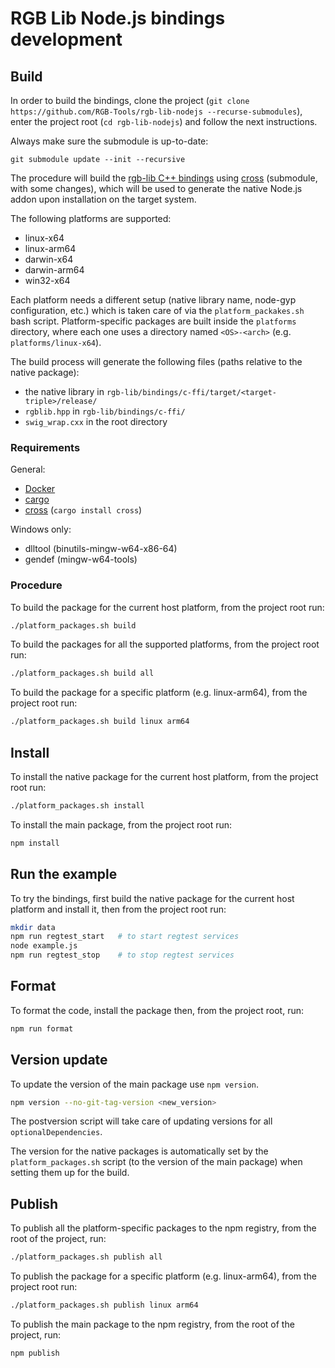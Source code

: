 # RGB Lib Node.js bindings development

## Build

In order to build the bindings, clone the project (`git clone
https://github.com/RGB-Tools/rgb-lib-nodejs --recurse-submodules`), enter the
project root (`cd rgb-lib-nodejs`) and follow the next instructions.

Always make sure the submodule is up-to-date:

```shell
git submodule update --init --recursive
```

The procedure will build the [rgb-lib C++ bindings] using [cross] (submodule,
with some changes), which will be used to generate the native Node.js addon
upon installation on the target system.

The following platforms are supported:

- linux-x64
- linux-arm64
- darwin-x64
- darwin-arm64
- win32-x64

Each platform needs a different setup (native library name, node-gyp
configuration, etc.) which is taken care of via the `platform_packakes.sh` bash
script. Platform-specific packages are built inside the `platforms` directory,
where each one uses a directory named `<OS>-<arch>` (e.g.
`platforms/linux-x64`).

The build process will generate the following files (paths relative to the
native package):

- the native library in `rgb-lib/bindings/c-ffi/target/<target-triple>/release/`
- `rgblib.hpp` in `rgb-lib/bindings/c-ffi/`
- `swig_wrap.cxx` in the root directory

### Requirements

General:

- [Docker]
- [cargo]
- [cross] (`cargo install cross`)

Windows only:

- dlltool (binutils-mingw-w64-x86-64)
- gendef (mingw-w64-tools)

### Procedure

To build the package for the current host platform, from the project root run:

```sh
./platform_packages.sh build
```

To build the packages for all the supported platforms, from the project root
run:

```sh
./platform_packages.sh build all
```

To build the package for a specific platform (e.g. linux-arm64), from the
project root run:

```sh
./platform_packages.sh build linux arm64
```

## Install

To install the native package for the current host platform, from the project
root run:

```sh
./platform_packages.sh install
```

To install the main package, from the project root run:

```sh
npm install
```

## Run the example

To try the bindings, first build the native package for the current host
platform and install it, then from the project root run:

```sh
mkdir data
npm run regtest_start   # to start regtest services
node example.js
npm run regtest_stop    # to stop regtest services
```

## Format

To format the code, install the package then, from the project root, run:

```sh
npm run format
```

## Version update

To update the version of the main package use `npm version`.
```sh
npm version --no-git-tag-version <new_version>
```

The postversion script will take care of updating versions for all
`optionalDependencies`.

The version for the native packages is automatically set by the
`platform_packages.sh` script (to the version of the main package) when setting
them up for the build.

## Publish

To publish all the platform-specific packages to the npm registry, from the
root of the project, run:

```sh
./platform_packages.sh publish all
```

To publish the package for a specific platform (e.g. linux-arm64), from the
project root run:

```sh
./platform_packages.sh publish linux arm64
```

To publish the main package to the npm registry, from the root of the project,
run:

```sh
npm publish
```

[Docker]: https://docs.docker.com/engine/install/
[Swig]: https://github.com/swig/swig
[cargo]: https://github.com/rust-lang/cargo
[cross]: https://github.com/cross-rs/cross
[rgb-lib C++ bindings]: https://github.com/RGB-Tools/rgb-lib/tree/master/bindings/c-ffi
